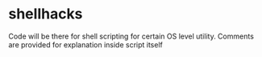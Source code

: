 # shellhacks
Code will be there for shell scripting for certain OS level utility. 
Comments are provided for explanation inside script itself

